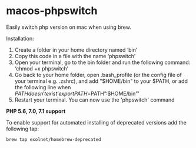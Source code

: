 # macos-phpswitch
Easily switch php version on mac when using brew.


Installation:
1. Create a folder in your home directory named ‘bin’
2. Copy this code in a file with the name ‘phpswitch’
3. Open your terminal, go to the bin folder and run the following command: ‘chmod +x phpswitch’
4. Go back to your home folder, open .bash_profile (or the config file of your terminal e.g. .zshrc), and add "$HOME/bin" to your $PATH, or add the following line when $PATH doesn't exist  ‘export PATH=$PATH”:$HOME/bin”’
5. Restart your terminal. You can now use the 'phpswitch' command

**PHP 5.6, 7.0, 7.1 support**

To enable support for automated installing of deprecated versions add the following tap:

``brew tap exolnet/homebrew-deprecated``
